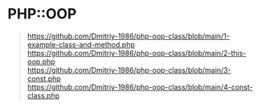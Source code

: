 # PHP::OOP
> 
> https://github.com/Dmitriy-1986/php-oop-class/blob/main/1-example-class-and-method.php <br>
> https://github.com/Dmitriy-1986/php-oop-class/blob/main/2-this-oop.php <br>
> https://github.com/Dmitriy-1986/php-oop-class/blob/main/3-const.php <br>
> https://github.com/Dmitriy-1986/php-oop-class/blob/main/4-const-class.php <br>
